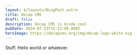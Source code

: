 ```yaml
---
layout: $/layouts/BLogPost.astro
title: Decap CMS
draft: false
description: Decap CMS is kinda cool
pubDate: 2024-07-23T15:13:00.000Z
heroImage: https://decapcms.org/img/decap-logo-white.svg
---
```

Stuff. Hello world or whatever.
